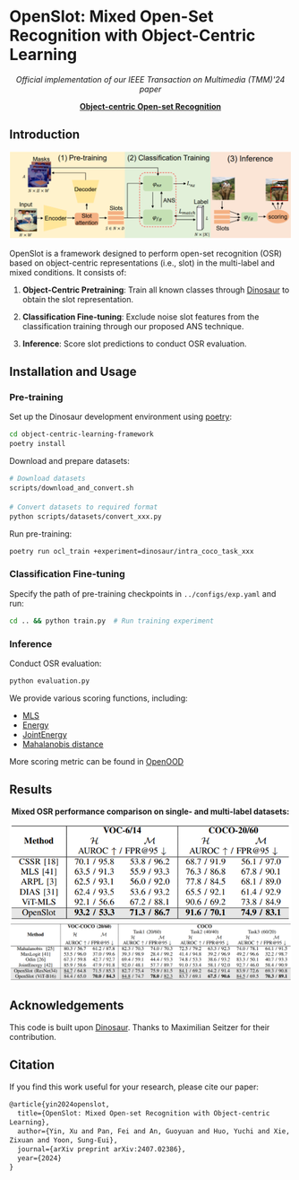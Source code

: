 # OpenSlot: Mixed Open-Set Recognition with Object-Centric Learning

<div align="center">
    <p><i>Official implementation of our IEEE Transaction on Multimedia (TMM)'24 paper</i></p>
    <p><b><a href="https://arxiv.org/pdf/2407.02386">Object-centric Open-set Recognition</a></b></p>
</div>

## Introduction

<div align="center">
    <img src="src/architecture.png" alt="OpenSlot Framework Architecture">
</div>

OpenSlot is a framework designed to perform open-set recognition (OSR) based on object-centric representations (i.e., slot) in the multi-label and mixed conditions. It consists of:

1) **Object-Centric Pretraining**: Train all known classes through [Dinosaur](https://github.com/amazon-science/object-centric-learning-framework/tree/main) to obtain the slot representation.

2) **Classification Fine-tuning**: Exclude noise slot features from the classification training through our proposed ANS technique.

3) **Inference**: Score slot predictions to conduct OSR evaluation.

## Installation and Usage

### Pre-training
Set up the Dinosaur development environment using [poetry](https://python-poetry.org/docs/#installation):
```bash
cd object-centric-learning-framework
poetry install
```

Download and prepare datasets:
```bash
# Download datasets
scripts/download_and_convert.sh

# Convert datasets to required format
python scripts/datasets/convert_xxx.py
```

Run pre-training:
```bash
poetry run ocl_train +experiment=dinosaur/intra_coco_task_xxx
```

### Classification Fine-tuning
Specify the path of pre-training checkpoints in `../configs/exp.yaml` and run:
```bash
cd .. && python train.py  # Run training experiment
```

### Inference
Conduct OSR evaluation:
```bash
python evaluation.py
```

We provide various scoring functions, including:
- [MLS](https://github.com/sgvaze/osr_closed_set_all_you_need) 
- [Energy](https://github.com/wetliu/energy_ood)
- [JointEnergy](https://github.com/deeplearning-wisc/multi-label-ood)
- [Mahalanobis distance](https://github.com/pokaxpoka/deep_Mahalanobis_detector)

More scoring metric can be found in [OpenOOD](https://github.com/Jingkang50/OpenOOD)

## Results

<div align="center">
    <p><b>Mixed OSR performance comparison on single- and multi-label datasets:</b></p>
    <img src="src/Single.PNG" alt="Single-label OSR result" style="margin-right: 20px;">
    <img src="src/Multilabl.PNG" alt="Multi-label OSR result">
</div>

## Acknowledgements
This code is built upon [Dinosaur](https://github.com/amazon-science/object-centric-learning-framework/tree/main). Thanks to Maximilian Seitzer for their contribution.



## Citation
If you find this work useful for your research, please cite our paper:
```
@article{yin2024openslot,
  title={OpenSlot: Mixed Open-set Recognition with Object-centric Learning},
  author={Yin, Xu and Pan, Fei and An, Guoyuan and Huo, Yuchi and Xie, Zixuan and Yoon, Sung-Eui},
  journal={arXiv preprint arXiv:2407.02386},
  year={2024}
}
```